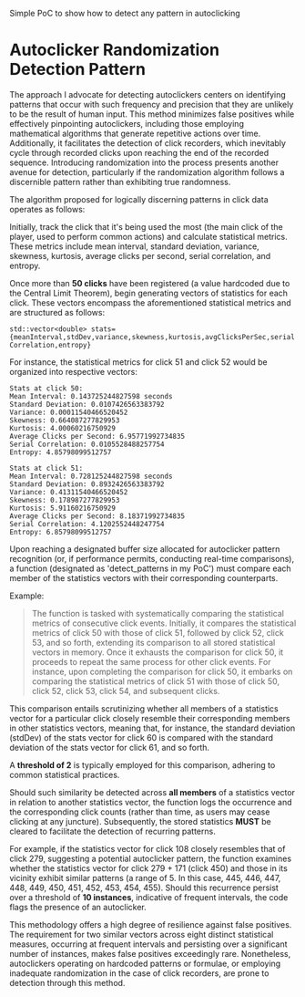 Simple PoC to show how to detect any pattern in autoclicking

# Autoclicker Randomization Detection Pattern

The approach I advocate for detecting autoclickers centers on identifying patterns that occur with such frequency and precision that they are unlikely to be the result of human input. This method minimizes false positives while effectively pinpointing autoclickers, including those employing mathematical algorithms that generate repetitive actions over time. Additionally, it facilitates the detection of click recorders, which inevitably cycle through recorded clicks upon reaching the end of the recorded sequence. Introducing randomization into the process presents another avenue for detection, particularly if the randomization algorithm follows a discernible pattern rather than exhibiting true randomness.

The algorithm proposed for logically discerning patterns in click data operates as follows:

Initially, track the click that it's being used the most (the main click of the player, used to perform common actions) and calculate statistical metrics. These metrics include mean interval, standard deviation, variance, skewness, kurtosis, average clicks per second, serial correlation, and entropy.

Once more than **50 clicks** have been registered (a value hardcoded due to the Central Limit Theorem), begin generating vectors of statistics for each click. These vectors encompass the aforementioned statistical metrics and are structured as follows:

`std::vector<double> stats={meanInterval,stdDev,variance,skewness,kurtosis,avgClicksPerSec,serialCorrelation,entropy}`

For instance, the statistical metrics for click 51 and click 52 would be organized into respective vectors:

```
Stats at click 50: 
Mean Interval: 0.143725244827598 seconds
Standard Deviation: 0.0107426563383792
Variance: 0.00011540466520452
Skewness: 0.664087277829953
Kurtosis: 4.00060216750929
Average Clicks per Second: 6.95771992734835
Serial Correlation: 0.0105528488257754
Entropy: 4.85798099512757

Stats at click 51:
Mean Interval: 0.728125244827598 seconds
Standard Deviation: 0.8932426563383792
Variance: 0.41311540466520452
Skewness: 0.178987277829953
Kurtosis: 5.91160216750929
Average Clicks per Second: 8.18371992734835
Serial Correlation: 4.1202552448247754
Entropy: 6.85798099512757
```

Upon reaching a designated buffer size allocated for autoclicker pattern recognition (or, if performance permits, conducting real-time comparisons), a function (designated as 'detect_patterns in my PoC') must compare each member of the statistics vectors with their corresponding counterparts.

Example:

> The function is tasked with systematically comparing the statistical metrics of consecutive click events. Initially, it compares the statistical metrics of click 50 with those of click 51, followed by click 52, click 53, and so forth, extending its comparison to all stored statistical vectors in memory. Once it exhausts the comparison for click 50, it proceeds to repeat the same process for other click events. For instance, upon completing the comparison for click 50, it embarks on comparing the statistical metrics of click 51 with those of click 50, click 52, click 53, click 54, and subsequent clicks.

This comparison entails scrutinizing whether all members of a statistics vector for a particular click closely resemble their corresponding members in other statistics vectors, meaning that, for instance, the standard deviation (stdDev) of the stats vector for click 60 is compared with the standard deviation of the stats vector for click 61, and so forth.

A **threshold of 2** is typically employed for this comparison, adhering to common statistical practices.

Should such similarity be detected across **all members** of a statistics vector in relation to another statistics vector, the function logs the occurrence and the corresponding click counts (rather than time, as users may cease clicking at any juncture). Subsequently, the stored statistics **MUST** be cleared to facilitate the detection of recurring patterns.

For example, if the statistics vector for click 108 closely resembles that of click 279, suggesting a potential autoclicker pattern, the function examines whether the statistics vector for click 279 + 171 (click 450) and those in its vicinity exhibit similar patterns (a range of 5. In this case, 445, 446, 447, 448, 449, 450, 451, 452, 453, 454, 455). Should this recurrence persist over a threshold of **10 instances**, indicative of frequent intervals, the code flags the presence of an autoclicker.

This methodology offers a high degree of resilience against false positives. The requirement for two similar vectors across eight distinct statistical measures, occurring at frequent intervals and persisting over a significant number of instances, makes false positives exceedingly rare. Nonetheless, autoclickers operating on hardcoded patterns or formulae, or employing inadequate randomization in the case of click recorders, are prone to detection through this method.
